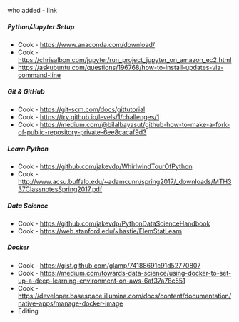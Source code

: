 who added - link

##### Python/Jupyter Setup
- Cook - https://www.anaconda.com/download/
- Cook -  https://chrisalbon.com/jupyter/run_project_jupyter_on_amazon_ec2.html
- https://askubuntu.com/questions/196768/how-to-install-updates-via-command-line

##### Git & GitHub
- Cook - https://git-scm.com/docs/gittutorial
- Cook - https://try.github.io/levels/1/challenges/1
- Cook - https://medium.com/@bilalbayasut/github-how-to-make-a-fork-of-public-repository-private-6ee8cacaf9d3

##### Learn Python 
- Cook - https://github.com/jakevdp/WhirlwindTourOfPython
- Cook - http://www.acsu.buffalo.edu/~adamcunn/spring2017/_downloads/MTH337ClassnotesSpring2017.pdf

##### Data Science
- Cook - https://github.com/jakevdp/PythonDataScienceHandbook
- Cook - https://web.stanford.edu/~hastie/ElemStatLearn

##### Docker
- Cook - https://gist.github.com/glamp/74188691c91d52770807
- Cook - https://medium.com/towards-data-science/using-docker-to-set-up-a-deep-learning-environment-on-aws-6af37a78c551
- Cook - https://developer.basespace.illumina.com/docs/content/documentation/native-apps/manage-docker-image
- Editing
